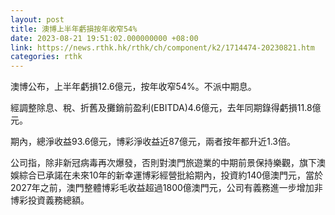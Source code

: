```yaml
---
layout: post
title: 澳博上半年虧損按年收窄54%
date: 2023-08-21 19:51:02.000000000 +08:00
link: https://news.rthk.hk/rthk/ch/component/k2/1714474-20230821.htm
categories: rthk
---
```


澳博公布，上半年虧損12.6億元，按年收窄54%。不派中期息。

經調整除息、稅、折舊及攤銷前盈利(EBITDA)4.6億元，去年同期錄得虧損11.8億元。

期內，總淨收益93.6億元，博彩淨收益近87億元，兩者按年都升近1.3倍。

公司指，除非新冠病毒再次爆發，否則對澳門旅遊業的中期前景保持樂觀，旗下澳娛綜合已承諾在未來10年的新幸運博彩經營批給期內，投資約140億澳門元，當於2027年之前，澳門整體博彩毛收益超過1800億澳門元，公司有義務進一步增加非博彩投資義務總額。
